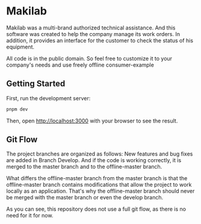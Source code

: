 # Makilab

Makilab was a multi-brand authorized technical assistance. And this software was created to help the company manage its work orders. In addition, it provides an interface for the customer to check the status of his equipment.

All code is in the public domain. So feel free to customize it to your company's needs and use freely
offline
consumer-example

## Getting Started

First, run the development server:

```bash
pnpm dev
```

Then, open [http://localhost:3000](http://localhost:3000) with your browser to see the result.

## Git Flow

The project branches are organized as follows:
New features and bug fixes are added in Branch Develop. And if the code is working correctly, it is merged to the master branch and to the offline-master branch.

What differs the offline-master branch from the master branch is that the offline-master branch contains modifications that allow the project to work locally as an application. That's why the offline-master branch should never be merged with the master branch or even the develop branch.

As you can see, this repository does not use a full git flow, as there is no need for it for now.
